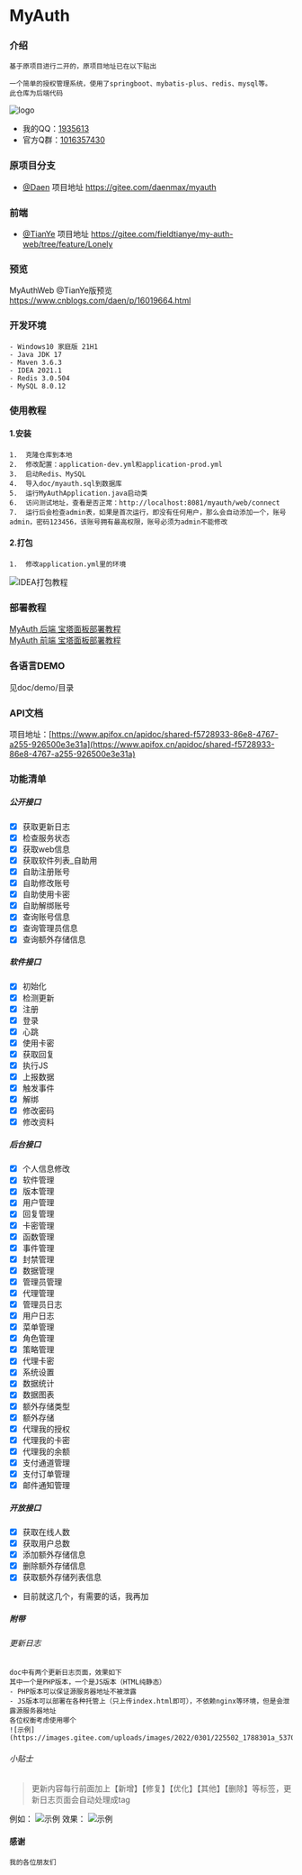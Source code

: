 # MyAuth

### 介绍
    基于原项目进行二开的，原项目地址已在以下贴出

    一个简单的授权管理系统，使用了springboot、mybatis-plus、redis、mysql等。
    此仓库为后端代码

![logo](https://images.gitee.com/uploads/images/2022/0218/215303_dbbda392_5370510.png)

* 我的QQ：[1935613](https://wpa.qq.com/msgrd?v=3&uin=1935613&site=qq&menu=yes)
* 官方Q群：[1016357430](https://jq.qq.com/?_wv=1027&k=eaectWIr)
### 原项目分支
- [@Daen](https://gitee.com/daenmax)
  项目地址 https://gitee.com/daenmax/myauth
### 前端
- [@TianYe](https://gitee.com/fieldtianye)
项目地址 https://gitee.com/fieldtianye/my-auth-web/tree/feature/Lonely

### 预览

MyAuthWeb @TianYe版预览
https://www.cnblogs.com/daen/p/16019664.html


### 开发环境
    - Windows10 家庭版 21H1
    - Java JDK 17
    - Maven 3.6.3
    - IDEA 2021.1
    - Redis 3.0.504
    - MySQL 8.0.12

### 使用教程
#### 1.安装
    1.  克隆仓库到本地
    2.  修改配置：application-dev.yml和application-prod.yml
    3.  启动Redis、MySQL
    4.  导入doc/myauth.sql到数据库
    5.  运行MyAuthApplication.java启动类
    6.  访问测试地址，查看是否正常：http://localhost:8081/myauth/web/connect
    7.  运行后会检查admin表，如果是首次运行，即没有任何用户，那么会自动添加一个，账号admin，密码123456，该账号拥有最高权限，账号必须为admin不能修改
#### 2.打包
    1.  修改application.yml里的环境
![IDEA打包教程](https://images.gitee.com/uploads/images/2022/0311/191225_bdb8cfee_5370510.png)

### 部署教程
[MyAuth 后端 宝塔面板部署教程](https://www.nunui.cn/archives/49.html)
<br>
[MyAuth 前端 宝塔面板部署教程](https://www.nunui.cn/archives/50.html)

### 各语言DEMO
见doc/demo/目录

### API文档
项目地址：[https://www.apifox.cn/apidoc/shared-f5728933-86e8-4767-a255-926500e3e31a](https://www.apifox.cn/apidoc/shared-f5728933-86e8-4767-a255-926500e3e31a)

###  功能清单

##### 公开接口
- [x] 获取更新日志
- [x] 检查服务状态
- [x] 获取web信息
- [x] 获取软件列表_自助用
- [x] 自助注册账号
- [x] 自助修改账号
- [x] 自助使用卡密
- [x] 自助解绑账号
- [x] 查询账号信息
- [x] 查询管理员信息
- [x] 查询额外存储信息

##### 软件接口
- [x] 初始化
- [x] 检测更新
- [x] 注册
- [x] 登录
- [x] 心跳
- [x] 使用卡密
- [x] 获取回复
- [x] 执行JS
- [x] 上报数据
- [x] 触发事件
- [x] 解绑
- [x] 修改密码
- [x] 修改资料

##### 后台接口
- [x] 个人信息修改
- [x] 软件管理
- [x] 版本管理
- [x] 用户管理
- [x] 回复管理
- [x] 卡密管理
- [x] 函数管理
- [x] 事件管理
- [x] 封禁管理
- [x] 数据管理
- [x] 管理员管理
- [x] 代理管理
- [x] 管理员日志
- [x] 用户日志
- [x] 菜单管理
- [x] 角色管理
- [x] 策略管理
- [x] 代理卡密
- [x] 系统设置
- [x] 数据统计
- [x] 数据图表
- [x] 额外存储类型
- [x] 额外存储
- [x] 代理我的授权
- [x] 代理我的卡密
- [x] 代理我的余额
- [x] 支付通道管理
- [x] 支付订单管理
- [x] 邮件通知管理

##### 开放接口
- [x] 获取在线人数
- [x] 获取用户总数
- [x] 添加额外存储信息
- [x] 删除额外存储信息
- [x] 获取额外存储列表信息
  
- 目前就这几个，有需要的话，我再加

##### 附带
###### 更新日志
    doc中有两个更新日志页面，效果如下
    其中一个是PHP版本，一个是JS版本（HTML纯静态）
    - PHP版本可以保证源服务器地址不被泄露
    - JS版本可以部署在各种托管上（只上传index.html即可），不依赖nginx等环境，但是会泄露源服务器地址
    各位权衡考虑使用哪个
	![示例](https://images.gitee.com/uploads/images/2022/0301/225502_1788301a_5370510.png)
###### 小贴士
> 更新内容每行前面加上【新增】【修复】【优化】【其他】【删除】等标签，更新日志页面会自动处理成tag

例如：
![示例](https://images.gitee.com/uploads/images/2022/0317/235803_7fe34f73_5370510.png)
效果：
![示例](https://images.gitee.com/uploads/images/2022/0317/235842_d3407750_5370510.png)

#### 感谢
    我的各位朋友们
